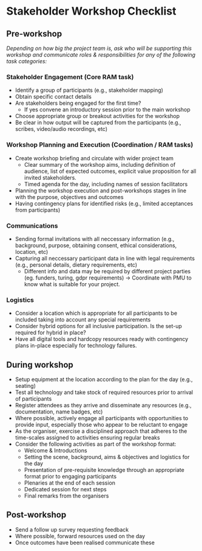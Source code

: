 # Stakeholder Workshop Checklist

## Pre-workshop
_Depending on how big the project team is, ask who will be supporting this workshop and communicate roles & responsibilities for any of the following task categories:_

### Stakeholder Engagement (Core RAM task)

* Identify a group of participants (e.g., stakeholder mapping)
* Obtain specific contact details
* Are stakeholders being engaged for the first time?
    * If yes convene an introductory session prior to the main workshop
* Choose appropriate group or breakout activities for the workshop
* Be clear in how output will be captured from the participants (e.g., scribes, video/audio recordings, etc)

### Workshop Planning and Execution (Coordination / RAM tasks)

* Create workshop briefing and circulate with wider project team
    * Clear summary of the workshop aims, including definition of audience, list of expected outcomes, explicit value proposition for all invited stakeholders.
    * Timed agenda for the day, including names of session facilitators
* Planning the workshop execution and post-workshops stages in line with the purpose, objectives and outcomes
* Having contingency plans for identified risks (e.g., limited acceptances from participants) 

### Communications

* Sending formal invitations with all neccessary information (e.g., background, purpose, obtaining consent, ethical considerations, location, etc) 
* Capturing all neccessary participant data in line with legal requirements (e.g., personal details, dietary requirements, etc) 
    * Different info and data may be required by different project parties (eg. funders, turing, gdpr requirements) -> Coordinate with PMU to know what is suitable for your project.

### Logistics

* Consider a location which is appropriate for all participants to be included taking into account any special requirements 
* Consider hybrid options for all inclusive participation. Is the set-up required for hybrid in place?
* Have all digital tools and hardcopy resources ready with contingency plans in-place especially for technology failures.

## During workshop

* Setup equipment at the location according to the plan for the day (e.g., seating)
* Test all technology and take stock of required resources prior to arrival of participants 
* Register attendees as they arrive and disseminate any resources (e.g., documentation, name badges, etc)
* Where possible, actively engage all participants with opportunities to provide input, especially those who appear to be reluctant to engage
* As the organiser, exercise a disciplined approach that adheres to the time-scales assigned to activities ensuring regular breaks
* Consider the following activities as part of the workshop format:
    * Welcome & Introductions
    * Setting the scene, background, aims & objectives and logistics for the day
    * Presentation of pre-requisite knowledge through an appropriate format prior to engaging participants
    * Plenaries at the end of each session
    * Dedicated session for next steps
    * Final remarks from the organisers

## Post-workshop

* Send a follow up survey requesting feedback
* Where possible, forward resources used on the day
* Once outcomes have been realised communicate these 
